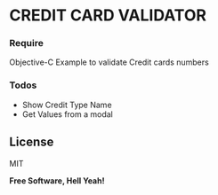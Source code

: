 # CREDIT CARD VALIDATOR

### Require
Objective-C Example to validate Credit cards numbers

### Todos

 - Show Credit Type Name
 - Get Values from a modal

License
----

MIT


**Free Software, Hell Yeah!**
